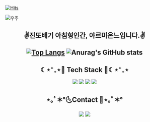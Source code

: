 


[![Hits](https://hits.seeyoufarm.com/api/count/incr/badge.svg?url=https%3A%2F%2Fgithub.com%2Fwonjongah&count_bg=%23A488EB&title_bg=%235A8AE5&icon=atom.svg&icon_color=%23FFFFFF&title=WELCOME&edge_flat=false)](https://hits.seeyoufarm.com)
 
![우주](https://user-images.githubusercontent.com/50413112/105368338-c5250000-5c44-11eb-9a01-5a8c95186bba.jpg)

<h2 align="center">✌️진또배기 아침형인간, 야르미온느입니다.✌️

[![Top Langs](https://github-readme-stats.vercel.app/api/top-langs/?username=Yarmione&layout=compact)](https://github.com/Yarmione/github-readme-stats) ![Anurag's GitHub stats](https://github-readme-stats.vercel.app/api?username=Yarmione&show_icons=true&theme=gruvbox)
<h2 align="center">☾⋆⁺₊⋆💙 Tech Stack 💙☾⋆⁺₊⋆</h2>
 
<p align="center"><img src="https://img.shields.io/badge/Python-3776AB?style=flat-square&logo=Python&logoColor=white"/></a>  <img src="https://img.shields.io/badge/JAVA-007396?style=flat-square&logo=JAVA&logoColor=white"/></a>  <img src="https://img.shields.io/badge/HTML-E34F26?style=flat-square&logo=HTML&logoColor=white"/></a>  <img src="https://img.shields.io/badge/CSS-1572B6?style=flat-square&logo=CSS&logoColor=white"/></a></p>


<h2 align="center">⋆｡ﾟ✶°🌜Contact 🌚⋆｡ﾟ✶°</h2>

<p align="center"><a href="https://blog.naver.com/valencia_vivi"><img src="https://img.shields.io/badge/Blog-lightgreen?style=flat-square&logo=GitHub Sponsors&logoColor=white&link=https://velog.io/@yarmione/posts"/></a>  <a href="mailto:image4362@gmail.com"><img src="https://img.shields.io/badge/Gmail-D0A9F5?style=flat-square&logo=Gmail&logoColor=white&link=mailto:image4362@gmail.com"/></a></p>
